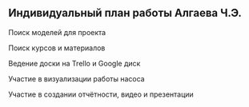 ## Индивидуальный план работы Алгаева Ч.Э.
Поиск моделей для проекта

Поиск курсов и материалов

Ведение доски на Trello и Google диск

Участие в визуализации работы насоса

Участие в создании отчётности, видео и презентации
